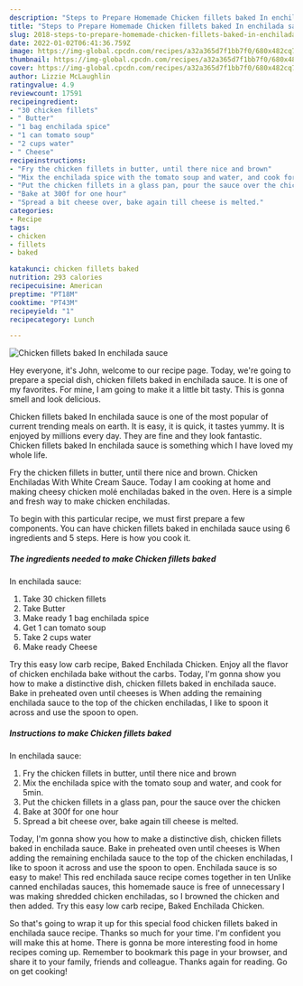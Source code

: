 ```yaml
---
description: "Steps to Prepare Homemade Chicken fillets baked In enchilada sauce"
title: "Steps to Prepare Homemade Chicken fillets baked In enchilada sauce"
slug: 2018-steps-to-prepare-homemade-chicken-fillets-baked-in-enchilada-sauce
date: 2022-01-02T06:41:36.759Z
image: https://img-global.cpcdn.com/recipes/a32a365d7f1bb7f0/680x482cq70/chicken-fillets-baked-in-enchilada-sauce-recipe-main-photo.jpg
thumbnail: https://img-global.cpcdn.com/recipes/a32a365d7f1bb7f0/680x482cq70/chicken-fillets-baked-in-enchilada-sauce-recipe-main-photo.jpg
cover: https://img-global.cpcdn.com/recipes/a32a365d7f1bb7f0/680x482cq70/chicken-fillets-baked-in-enchilada-sauce-recipe-main-photo.jpg
author: Lizzie McLaughlin
ratingvalue: 4.9
reviewcount: 17591
recipeingredient:
- "30 chicken fillets"
- " Butter"
- "1 bag enchilada spice"
- "1 can tomato soup"
- "2 cups water"
- " Cheese"
recipeinstructions:
- "Fry the chicken fillets in butter, until there nice and brown"
- "Mix the enchilada spice with the tomato soup and water, and cook for 5min."
- "Put the chicken fillets in a glass pan, pour the sauce over the chicken"
- "Bake at 300f for one hour"
- "Spread a bit cheese over, bake again till cheese is melted."
categories:
- Recipe
tags:
- chicken
- fillets
- baked

katakunci: chicken fillets baked 
nutrition: 293 calories
recipecuisine: American
preptime: "PT18M"
cooktime: "PT43M"
recipeyield: "1"
recipecategory: Lunch

---
```



![Chicken fillets baked
In enchilada sauce](https://img-global.cpcdn.com/recipes/a32a365d7f1bb7f0/680x482cq70/chicken-fillets-baked-in-enchilada-sauce-recipe-main-photo.jpg)

Hey everyone, it's John, welcome to our recipe page. Today, we're going to prepare a special dish, chicken fillets baked
in enchilada sauce. It is one of my favorites. For mine, I am going to make it a little bit tasty. This is gonna smell and look delicious.

Chicken fillets baked
In enchilada sauce is one of the most popular of current trending meals on earth. It is easy, it is quick, it tastes yummy. It is enjoyed by millions every day. They are fine and they look fantastic. Chicken fillets baked
In enchilada sauce is something which I have loved my whole life.

Fry the chicken fillets in butter, until there nice and brown. Chicken Enchiladas With White Cream Sauce. Today I am cooking at home and making cheesy chicken molé enchiladas baked in the oven. Here is a simple and fresh way to make chicken enchiladas.


To begin with this particular recipe, we must first prepare a few components. You can have chicken fillets baked
in enchilada sauce using 6 ingredients and 5 steps. Here is how you cook it.

<!--inarticleads1-->

##### The ingredients needed to make Chicken fillets baked
In enchilada sauce:

1. Take 30 chicken fillets
1. Take  Butter
1. Make ready 1 bag enchilada spice
1. Get 1 can tomato soup
1. Take 2 cups water
1. Make ready  Cheese


Try this easy low carb recipe, Baked Enchilada Chicken. Enjoy all the flavor of chicken enchilada bake without the carbs. Today, I'm gonna show you how to make a distinctive dish, chicken fillets baked in enchilada sauce. Bake in preheated oven until cheeses is When adding the remaining enchilada sauce to the top of the chicken enchiladas, I like to spoon it across and use the spoon to open. 

<!--inarticleads2-->

##### Instructions to make Chicken fillets baked
In enchilada sauce:

1. Fry the chicken fillets in butter, until there nice and brown
1. Mix the enchilada spice with the tomato soup and water, and cook for 5min.
1. Put the chicken fillets in a glass pan, pour the sauce over the chicken
1. Bake at 300f for one hour
1. Spread a bit cheese over, bake again till cheese is melted.


Today, I'm gonna show you how to make a distinctive dish, chicken fillets baked in enchilada sauce. Bake in preheated oven until cheeses is When adding the remaining enchilada sauce to the top of the chicken enchiladas, I like to spoon it across and use the spoon to open. Enchilada sauce is so easy to make! This red enchilada sauce recipe comes together in ten Unlike canned enchiladas sauces, this homemade sauce is free of unnecessary I was making shredded chicken enchiladas, so I browned the chicken and then added. Try this easy low carb recipe, Baked Enchilada Chicken. 

So that's going to wrap it up for this special food chicken fillets baked
in enchilada sauce recipe. Thanks so much for your time. I'm confident you will make this at home. There is gonna be more interesting food in home recipes coming up. Remember to bookmark this page in your browser, and share it to your family, friends and colleague. Thanks again for reading. Go on get cooking!
